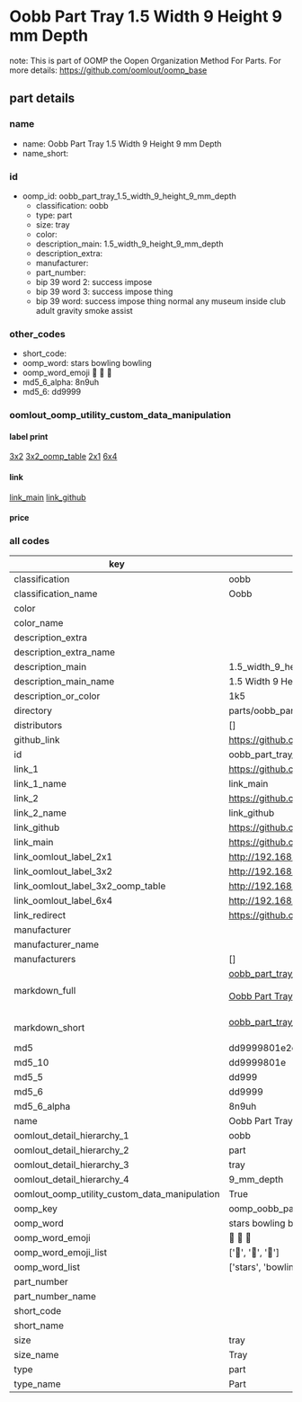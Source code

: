 # Oobb Part Tray 1.5 Width 9 Height 9 mm Depth  

note: This is part of OOMP the Oopen Organization Method For Parts. For more details: https://github.com/oomlout/oomp_base

##  part details
  







### name
* name: Oobb Part Tray 1.5 Width 9 Height 9 mm Depth
* name_short: 
### id
* oomp_id: oobb_part_tray_1.5_width_9_height_9_mm_depth
  * classification: oobb
  * type: part
  * size: tray
  * color: 
  * description_main: 1.5_width_9_height_9_mm_depth
  * description_extra: 
  * manufacturer: 
  * part_number: 
  * bip 39 word 2: success impose
  * bip 39 word 3: success impose thing
  * bip 39 word: success impose thing normal any museum inside club adult gravity smoke assist

### other_codes
* short_code: 
* oomp_word: stars bowling bowling
* oomp_word_emoji :stars: :bowling: :bowling:
* md5_6_alpha: 8n9uh
* md5_6: dd9999






### oomlout_oomp_utility_custom_data_manipulation
#### label print
[3x2](http://192.168.1.245:1112/?label=oomp%208n9uh)
[3x2_oomp_table](http://192.168.1.108:1112/?label=oomp%208n9uh)
[2x1](http://192.168.1.242:1112/?label=oomp%208n9uh)
[6x4](http://192.168.1.55:1112/?label=oomp%208n9uh)    

#### link

[link_main](https://github.com/oomlout/oomlout_oomp_version_1_messy/tree/main/parts/oobb_part_tray_1.5_width_9_height_9_mm_depth) [link_github](https://github.com/oomlout/oomlout_oomp_version_1_messy/tree/main/parts/oobb_part_tray_1.5_width_9_height_9_mm_depth)                             

#### price







### all codes 
| key | value |  
| --- | --- |  
| classification | oobb |  
| classification_name | Oobb |  
| color |  |  
| color_name |  |  
| description_extra |  |  
| description_extra_name |  |  
| description_main | 1.5_width_9_height_9_mm_depth |  
| description_main_name | 1.5 Width 9 Height 9 mm Depth |  
| description_or_color | 1k5 |  
| directory | parts/oobb_part_tray_1.5_width_9_height_9_mm_depth |  
| distributors | [] |  
| github_link | https://github.com/oomlout/oomlout_oomp_part_src/tree/main/parts/oobb_part_tray_1.5_width_9_height_9_mm_depth |  
| id | oobb_part_tray_1.5_width_9_height_9_mm_depth |  
| link_1 | https://github.com/oomlout/oomlout_oomp_version_1_messy/tree/main/parts/oobb_part_tray_1.5_width_9_height_9_mm_depth |  
| link_1_name | link_main |  
| link_2 | https://github.com/oomlout/oomlout_oomp_version_1_messy/tree/main/parts/oobb_part_tray_1.5_width_9_height_9_mm_depth |  
| link_2_name | link_github |  
| link_github | https://github.com/oomlout/oomlout_oomp_version_1_messy/tree/main/parts/oobb_part_tray_1.5_width_9_height_9_mm_depth |  
| link_main | https://github.com/oomlout/oomlout_oomp_version_1_messy/tree/main/parts/oobb_part_tray_1.5_width_9_height_9_mm_depth |  
| link_oomlout_label_2x1 | http://192.168.1.242:1112/?label=oomp%208n9uh |  
| link_oomlout_label_3x2 | http://192.168.1.245:1112/?label=oomp%208n9uh |  
| link_oomlout_label_3x2_oomp_table | http://192.168.1.108:1112/?label=oomp%208n9uh |  
| link_oomlout_label_6x4 | http://192.168.1.55:1112/?label=oomp%208n9uh |  
| link_redirect | https://github.com/oomlout/oomlout_oomp_version_1_messy/tree/main/parts/oobb_part_tray_1.5_width_9_height_9_mm_depth |  
| manufacturer |  |  
| manufacturer_name |  |  
| manufacturers | [] |  
| markdown_full | [oobb_part_tray_1.5_width_9_height_9_mm_depth](none)<br>[](none)<br>[Oobb Part Tray 1.5 Width 9 Height 9 Mm Depth](none)<br><br> |  
| markdown_short | [oobb_part_tray_1.5_width_9_height_9_mm_depth](none)<br><br> |  
| md5 | dd9999801e2c2ea646851963c15c7ec2 |  
| md5_10 | dd9999801e |  
| md5_5 | dd999 |  
| md5_6 | dd9999 |  
| md5_6_alpha | 8n9uh |  
| name | Oobb Part Tray 1.5 Width 9 Height 9 mm Depth |  
| oomlout_detail_hierarchy_1 | oobb |  
| oomlout_detail_hierarchy_2 | part |  
| oomlout_detail_hierarchy_3 | tray |  
| oomlout_detail_hierarchy_4 | 9_mm_depth |  
| oomlout_oomp_utility_custom_data_manipulation | True |  
| oomp_key | oomp_oobb_part_tray_1.5_width_9_height_9_mm_depth |  
| oomp_word | stars bowling bowling |  
| oomp_word_emoji | :stars: :bowling: :bowling: |  
| oomp_word_emoji_list | [':stars:', ':bowling:', ':bowling:'] |  
| oomp_word_list | ['stars', 'bowling', 'bowling'] |  
| part_number |  |  
| part_number_name |  |  
| short_code |  |  
| short_name |  |  
| size | tray |  
| size_name | Tray |  
| type | part |  
| type_name | Part |  
